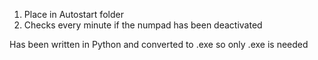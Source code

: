 1. Place in Autostart folder
2. Checks every minute if the numpad has been deactivated
 
Has been written in Python and converted to .exe so only .exe is needed
